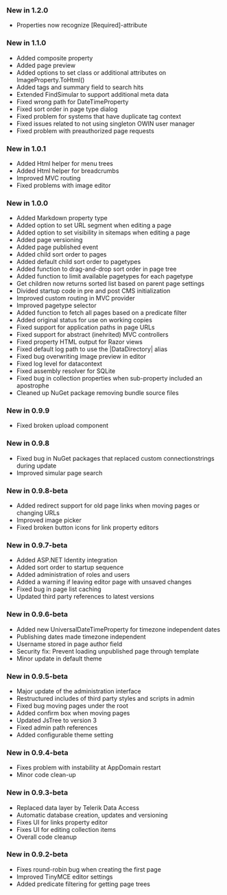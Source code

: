 ### New in 1.2.0
* Properties now recognize [Required]-attribute

### New in 1.1.0
* Added composite property
* Added page preview
* Added options to set class or additional attributes on ImageProperty.ToHtml()
* Added tags and summary field to search hits
* Extended FindSimular to support additional meta data
* Fixed wrong path for DateTimeProperty
* Fixed sort order in page type dialog
* Fixed problem for systems that have duplicate tag context
* Fixed issues related to not using singleton OWIN user manager
* Fixed problem with preauthorized page requests

### New in 1.0.1
* Added Html helper for menu trees
* Added Html helper for breadcrumbs
* Improved MVC routing
* Fixed problems with image editor

### New in 1.0.0
* Added Markdown property type
* Added option to set URL segment when editing a page
* Added option to set visibility in sitemaps when editing a page
* Added page versioning
* Added page published event
* Added child sort order to pages
* Added default child sort order to pagetypes
* Added function to drag-and-drop sort order in page tree
* Added function to limit available pagetypes for each pagetype
* Get children now returns sorted list based on parent page settings
* Divided startup code in pre and post CMS initialization
* Improved custom routing in MVC provider
* Improved pagetype selector
* Added function to fetch all pages based on a predicate filter
* Added original status for use on working copies
* Fixed support for application paths in page URLs
* Fixed support for abstract (inehrited) MVC controllers
* Fixed property HTML output for Razor views
* Fixed default log path to use the |DataDirectory| alias
* Fixed bug overwriting image preview in editor
* Fixed log level for datacontext
* Fixed assembly resolver for SQLite
* Fixed bug in collection properties when sub-property included an apostrophe
* Cleaned up NuGet package removing bundle source files

### New in 0.9.9
* Fixed broken upload component

### New in 0.9.8
* Fixed bug in NuGet packages that replaced custom connectionstrings during update
* Improved simular page search

### New in 0.9.8-beta
* Added redirect support for old page links when moving pages or changing URLs
* Improved image picker
* Fixed broken button icons for link property editors

### New in 0.9.7-beta
* Added ASP.NET Identity integration
* Added sort order to startup sequence
* Added administration of roles and users
* Added a warning if leaving editor page with unsaved changes
* Fixed bug in page list caching
* Updated third party references to latest versions

### New in 0.9.6-beta
* Added new UniversalDateTimeProperty for timezone independent dates
* Publishing dates made timezone independent
* Username stored in page author field
* Security fix: Prevent loading unpublished page through template
* Minor update in default theme

### New in 0.9.5-beta
* Major update of the administration interface
* Restructured includes of third party styles and scripts in admin
* Fixed bug moving pages under the root
* Added confirm box when moving pages
* Updated JsTree to version 3
* Fixed admin path references
* Added configurable theme setting

### New in 0.9.4-beta
* Fixes problem with instability at AppDomain restart
* Minor code clean-up

### New in 0.9.3-beta
* Replaced data layer by Telerik Data Access
* Automatic database creation, updates and versioning
* Fixes UI for links property editor
* Fixes UI for editing collection items
* Overall code cleanup

### New in 0.9.2-beta
* Fixes round-robin bug when creating the first page
* Improved TinyMCE editor settings
* Added predicate filtering for getting page trees